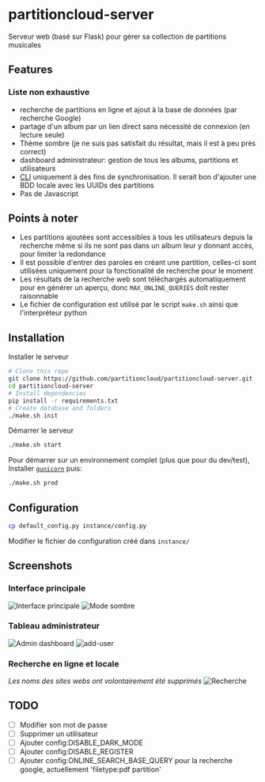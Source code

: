 # partitioncloud-server

Serveur web (basé sur Flask) pour gérer sa collection de partitions musicales

## Features

### Liste non exhaustive
- recherche de partitions en ligne et ajout à la base de données (par recherche Google)
- partage d'un album par un lien direct sans nécessité de connexion (en lecture seule)
- Thème sombre (je ne suis pas satisfait du résultat, mais il est à peu près correct)
- dashboard administrateur: gestion de tous les albums, partitions et utilisateurs
- [CLI](https://github.com/partitioncloud/partitioncloud-cli) uniquement à des fins de synchronisation. Il serait bon d'ajouter une BDD locale avec les UUIDs des partitions
- Pas de Javascript

## Points à noter
- Les partitions ajoutées sont accessibles à tous les utilisateurs depuis la recherche même si ils ne sont pas dans un album leur y donnant accès, pour limiter la redondance
- Il est possible d'entrer des paroles en créant une partition, celles-ci sont utilisées uniquement pour la fonctionalité de recherche pour le moment
- Les résultats de la recherche web sont téléchargés automatiquement pour en générer un aperçu, donc `MAX_ONLINE_QUERIES` doît rester raisonnable
- Le fichier de configuration est utilisé par le script `make.sh` ainsi que l'interpréteur python

## Installation

Installer le serveur
```bash
# Clone this repo
git clone https://github.com/partitioncloud/partitioncloud-server.git
cd partitioncloud-server
# Install dependencies
pip install -r requirements.txt
# Create database and folders
./make.sh init
```

Démarrer le serveur
```bash
./make.sh start
```

Pour démarrer sur un environnement complet (plus que pour du dev/test),  
Installer [`gunicorn`](https://github.com/benoitc/gunicorn) puis:
```bash
./make.sh prod
```

## Configuration

```bash
cp default_config.py instance/config.py
```
Modifier le fichier de configuration créé dans `instance/`

## Screenshots

### Interface principale
![Interface principale](https://user-images.githubusercontent.com/67148092/222953263-f779fdc8-b92d-479d-a7d1-1a71ca519a29.png)
![Mode sombre](https://user-images.githubusercontent.com/67148092/222953282-622a3c0b-bdcd-495a-880c-5b12d0f8921c.png)

### Tableau administrateur
![Admin dashboard](https://user-images.githubusercontent.com/67148092/222953310-6f1b1705-8e8f-4e93-b5e3-352f7225af46.png)
![add-user](https://user-images.githubusercontent.com/67148092/222953312-9dd12cc5-c416-4666-a00f-9d429afc13d6.png)

### Recherche en ligne et locale

_Les noms des sites webs ont volontairement été supprimés_
![Recherche](https://user-images.githubusercontent.com/67148092/222953333-db0633d7-3dd4-4405-8d87-8411db630724.png)


## TODO
- [ ] Modifier son mot de passe
- [ ] Supprimer un utilisateur
- [ ] Ajouter config:DISABLE_DARK_MODE
- [ ] Ajouter config:DISABLE_REGISTER
- [ ] Ajouter config:ONLINE_SEARCH_BASE_QUERY pour la recherche google, actuellement 'filetype:pdf partition'
